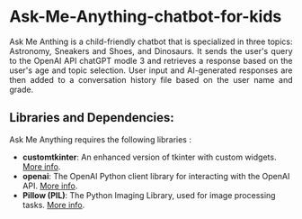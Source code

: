 # Ask-Me-Anything-chatbot-for-kids
<p align="justify"> Ask Me Anthing is a child-friendly chatbot that is specialized in three topics: Astronomy, Sneakers and Shoes, and Dinosaurs.  It sends the user's query to the OpenAI API chatGPT modle 3 and retrieves a response based on the user's age and topic selection. User input and AI-generated responses are then added to a conversation history file based on the user name and grade. </p>

## Libraries and Dependencies:
Ask Me Anything requires the following libraries : 
- **customtkinter**: An enhanced version of tkinter with custom widgets. [More info](https://pypi.org/project/customtkinter/).
- **openai**: The OpenAI Python client library for interacting with the OpenAI API. [More info](https://github.com/openai/openai-python).
- **Pillow (PIL)**: The Python Imaging Library, used for image processing tasks. [More info](https://pillow.readthedocs.io/en/stable/).


